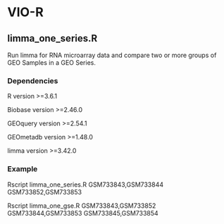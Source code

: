 # VIO-R

## limma_one_series.R

Run limma for RNA microarray data and compare two or more groups of GEO Samples in a GEO Series.

### Dependencies
R version >=3.6.1

Biobase version >=2.46.0

GEOquery version >=2.54.1

GEOmetadb version >=1.48.0

limma version >=3.42.0

### Example

Rscript limma_one_series.R GSM733843,GSM733844 GSM733852,GSM733853

Rscript limma_one_gse.R GSM733843,GSM733852 GSM733844,GSM733853 GSM733845,GSM733854
